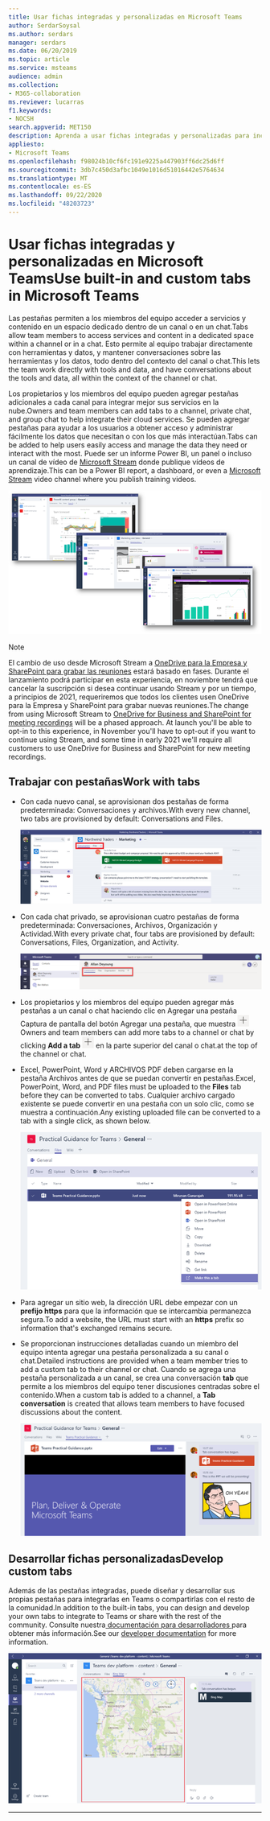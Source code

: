 ```yaml
---
title: Usar fichas integradas y personalizadas en Microsoft Teams
author: SerdarSoysal
ms.author: serdars
manager: serdars
ms.date: 06/20/2019
ms.topic: article
ms.service: msteams
audience: admin
ms.collection:
- M365-collaboration
ms.reviewer: lucarras
f1.keywords:
- NOCSH
search.appverid: MET150
description: Aprenda a usar fichas integradas y personalizadas para incluir características como conversaciones, archivos, mapas y mucho más.
appliesto:
- Microsoft Teams
ms.openlocfilehash: f98024b10cf6fc191e9225a447903ff6dc25d6ff
ms.sourcegitcommit: 3db7c450d3afbc1049e1016d51016442e5764634
ms.translationtype: MT
ms.contentlocale: es-ES
ms.lasthandoff: 09/22/2020
ms.locfileid: "48203723"
---
```

<a name="use-built-in-and-custom-tabs-in-microsoft-teams"></a><span data-ttu-id="088e7-103">Usar fichas integradas y personalizadas en Microsoft Teams</span><span class="sxs-lookup"><span data-stu-id="088e7-103">Use built-in and custom tabs in Microsoft Teams</span></span>
==================================================

<span data-ttu-id="088e7-104">Las pestañas permiten a los miembros del equipo acceder a servicios y contenido en un espacio dedicado dentro de un canal o en un chat.</span><span class="sxs-lookup"><span data-stu-id="088e7-104">Tabs allow team members to access services and content in a dedicated space within a channel or in a chat.</span></span> <span data-ttu-id="088e7-105">Esto permite al equipo trabajar directamente con herramientas y datos, y mantener conversaciones sobre las herramientas y los datos, todo dentro del contexto del canal o chat.</span><span class="sxs-lookup"><span data-stu-id="088e7-105">This lets the team work directly with tools and data, and have conversations about the tools and data, all within the context of the channel or chat.</span></span>

<span data-ttu-id="088e7-106">Los propietarios y los miembros del equipo pueden agregar pestañas adicionales a cada canal para integrar mejor sus servicios en la nube.</span><span class="sxs-lookup"><span data-stu-id="088e7-106">Owners and team members can add tabs to a channel, private chat, and group chat to help integrate their cloud services.</span></span> <span data-ttu-id="088e7-107">Se pueden agregar pestañas para ayudar a los usuarios a obtener acceso y administrar fácilmente los datos que necesitan o con los que más interactúan.</span><span class="sxs-lookup"><span data-stu-id="088e7-107">Tabs can be added to help users easily access and manage the data they need or interact with the most.</span></span> <span data-ttu-id="088e7-108">Puede ser un informe Power BI, un panel o incluso un canal de vídeo de [Microsoft Stream](https://go.microsoft.com/fwlink/?linkid=855785) donde publique vídeos de aprendizaje.</span><span class="sxs-lookup"><span data-stu-id="088e7-108">This can be a Power BI report, a dashboard, or even a [Microsoft Stream](https://go.microsoft.com/fwlink/?linkid=855785) video channel where you publish training videos.</span></span>

![Tres capturas de pantalla con contenido diverso en las fichas.](media/Use_built-in_and_custom_tabs_in_Microsoft_Teams_image4.png)

>[!Note]
> <span data-ttu-id="088e7-p103">El cambio de uso desde Microsoft Stream a [OneDrive para la Empresa y SharePoint para grabar las reuniones](tmr-meeting-recording-change.md) estará basado en fases. Durante el lanzamiento podrá participar en esta experiencia, en noviembre tendrá que cancelar la suscripción si desea continuar usando Stream y por un tiempo, a principios de 2021, requeriremos que todos los clientes usen OneDrive para la Empresa y SharePoint para grabar nuevas reuniones.</span><span class="sxs-lookup"><span data-stu-id="088e7-p103">The change from using Microsoft Stream to [OneDrive for Business and SharePoint for meeting recordings](tmr-meeting-recording-change.md) will be a phased approach. At launch you'll be able to opt-in to this experience, in November you'll have to opt-out if you want to continue using Stream, and some time in early 2021 we'll require all customers to use OneDrive for Business and SharePoint for new meeting recordings.</span></span>

## <a name="work-with-tabs"></a><span data-ttu-id="088e7-112">Trabajar con pestañas</span><span class="sxs-lookup"><span data-stu-id="088e7-112">Work with tabs</span></span>

- <span data-ttu-id="088e7-113">Con cada nuevo canal, se aprovisionan dos pestañas de forma predeterminada: Conversaciones y archivos.</span><span class="sxs-lookup"><span data-stu-id="088e7-113">With every new channel, two tabs are provisioned by default: Conversations and Files.</span></span>

    ![Captura de pantalla de la sección Conversación del equipo de marketing.](media/Use_built-in_and_custom_tabs_in_Microsoft_Teams_image1.png)
- <span data-ttu-id="088e7-115">Con cada chat privado, se aprovisionan cuatro pestañas de forma predeterminada: Conversaciones, Archivos, Organización y Actividad.</span><span class="sxs-lookup"><span data-stu-id="088e7-115">With every private chat, four tabs are provisioned by default: Conversations, Files, Organization, and Activity.</span></span>

    ![Captura de pantalla de las pestañas de un chat.](media/Use_built-in_and_custom_tabs_add_tabs_to_a_chat.png)

- <span data-ttu-id="088e7-117">Los propietarios y los miembros del equipo pueden  agregar más pestañas a un canal o chat haciendo clic en Agregar una pestaña Captura de pantalla del botón Agregar una pestaña, que muestra ![ un signo +.](media/Use_built-in_and_custom_tabs_add_a_tab_button.png)</span><span class="sxs-lookup"><span data-stu-id="088e7-117">Owners and team members can add more tabs to a channel or chat by clicking **Add a tab** ![Screenshot of the Add a tab button, showing a + sign.](media/Use_built-in_and_custom_tabs_add_a_tab_button.png)</span></span> <span data-ttu-id="088e7-118">en la parte superior del canal o chat.</span><span class="sxs-lookup"><span data-stu-id="088e7-118">at the top of the channel or chat.</span></span>

- <span data-ttu-id="088e7-119">Excel, PowerPoint, Word y ARCHIVOS PDF deben cargarse en  la pestaña Archivos antes de que se puedan convertir en pestañas.</span><span class="sxs-lookup"><span data-stu-id="088e7-119">Excel, PowerPoint, Word, and PDF files must be uploaded to the **Files** tab before they can be converted to tabs.</span></span> <span data-ttu-id="088e7-120">Cualquier archivo cargado existente se puede convertir en una pestaña con un solo clic, como se muestra a continuación.</span><span class="sxs-lookup"><span data-stu-id="088e7-120">Any existing uploaded file can be converted to a tab with a single click, as shown below.</span></span>

    ![Captura de pantalla de la ficha Archivos con un archivo de PowerPoint seleccionado.](media/Use_built-in_and_custom_tabs_in_Microsoft_Teams_image2.png)

- <span data-ttu-id="088e7-122">Para agregar un sitio web, la dirección URL debe empezar con un **prefijo https** para que la información que se intercambia permanezca segura.</span><span class="sxs-lookup"><span data-stu-id="088e7-122">To add a website, the URL must start with an **https** prefix so information that's exchanged remains secure.</span></span>

- <span data-ttu-id="088e7-123">Se proporcionan instrucciones detalladas cuando un miembro del equipo intenta agregar una pestaña personalizada a su canal o chat.</span><span class="sxs-lookup"><span data-stu-id="088e7-123">Detailed instructions are provided when a team member tries to add a custom tab to their channel or chat.</span></span> <span data-ttu-id="088e7-124">Cuando se agrega una pestaña personalizada a un canal, se crea una conversación **tab** que permite a los miembros del equipo tener discusiones centradas sobre el contenido.</span><span class="sxs-lookup"><span data-stu-id="088e7-124">When a custom tab is added to a channel, a **Tab conversation** is created that allows team members to have focused discussions about the content.</span></span>

    ![Captura de pantalla de una pestaña personalizada con una conversación de pestaña a la derecha](media/Use_built-in_and_custom_tabs_in_Microsoft_Teams_image3.png)

## <a name="develop-custom-tabs"></a><span data-ttu-id="088e7-126">Desarrollar fichas personalizadas</span><span class="sxs-lookup"><span data-stu-id="088e7-126">Develop custom tabs</span></span>

<span data-ttu-id="088e7-127">Además de las pestañas integradas, puede diseñar y desarrollar sus propias pestañas para integrarlas en Teams o compartirlas con el resto de la comunidad.</span><span class="sxs-lookup"><span data-stu-id="088e7-127">In addition to the built-in tabs, you can design and develop your own tabs to integrate to Teams or share with the rest of the community.</span></span> <span data-ttu-id="088e7-128">Consulte nuestra[ documentación para desarrolladores ](/microsoftteams/platform/tabs/what-are-tabs)para obtener más información.</span><span class="sxs-lookup"><span data-stu-id="088e7-128">See our [developer documentation](/microsoftteams/platform/tabs/what-are-tabs) for more information.</span></span>

![Captura de pantalla de una ficha personalizada de ejemplo en Microsoft Teams](media/Use_built-in_and_custom_tabs_in_Microsoft_Teams_image5.png)

---
